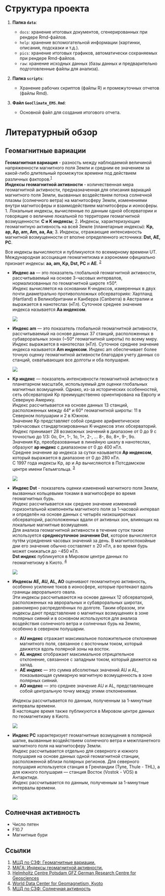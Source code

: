 # Структура проекта

1. **Папка `data`**:
   - `docs`: хранение итоговых документов, сгенерированных при рендере Rmd-файлов.
   - `help`: хранение вспомогательной информации (картинки, описания, подсказки и т.д.).
   - `pics`: хранение итоговых графиков, автоматически сохраняемых при рендере Rmd-файлов.
   - `raw`: хранение исходных данных (базы данных и предварительно подготовленные файлы для анализа).

2. **Папка `scripts`**:
   - Хранение рабочих скриптов (файлы R) и промежуточных отчетов (файлы Rmd).

3. **Файл `GeoClimate_EMS.Rmd`**:
   - Основной файл для создания итогового отчета.

# Литературный обзор

## Геомагнитные вариации

**Геомагнитная вариация** - разность между наблюдаемой величиной напряженности магнитного поля Земли и средним ее значением за какой-либо длительный промежуток времени под действием различных факторов.<sup>[1](http://www.wdcb.ru/stp/geomag/geomagnetic_variations.ru.html)</sup>\
**Индексы геомагнитной активности** - количественная мера геомагнитной активности, предназначенная для описания вариаций магнитного поля Земли, вызванных воздействием потока солнечной плазмы (солнечного ветра) на магнитосферу Земли, изменениями внутри магнитосферы и взаимодействием магнитосферы и ионосферы.
1.
Локальные индексы, вычисленные по данным одной обсерватории и говорящие о величине локальной по территории геомагнитной возмущенности: **С и K индексы**; 2.
Индексы, характеризующие геомагнитную активность на всей Земле (планетарные индексы): **Кp, ар, Ар, аm, Am, aa, Aa**; 3.
Индексы, отражающие интенсивность магнитной возмущенности от вполне определенного источника: **Dst, AЕ, РС**.

Все индексы вычисляются и публикуются по всемирному времени UT. Международная ассоциация геомагнетизма и аэрономии официально признает индексы: **aa, am, Kp, Dst, PC** и **AE**.
<sup>[2](https://isgi.unistra.fr/geomagnetic_indices.php)</sup>

-   **Индекс aa** — это показатель глобальной геомагнитной активности, рассчитываемый на основе 3-часовых интервалов, нормализованных по геомагнитной широте ±50°.\
    Индекс вычисляется на основании K-индексов, измеренных в двух почти диаметрально противоположных обсерваториях: Хартланд (Hartland) в Великобритании и Канберра (Canberra) в Австралии и выражается в нанотеслах (нТл).
    Суточное среднее значение индекса называется **Aa индексом**.

    ![](data/help/Обсерватории_aa.png)

-   **Индекс am** — это показатель глобальной геомагнитной активности, рассчитываемый на основе данных 37 станций, расположенных в субавроральных зонах (\~50° геомагнитной широты) по всему миру.\
    Индекс выражается в нанотеслах (нТл).
    Суточное среднее значение индекса называется **Am индексом**.
    Индекс am обеспечивает более точную оценку геомагнитной активности благодаря учету данных со станций, охватывающих все долготы и оба полушария.

    ![](data/help/Обсерватории_am.png)

-   **Kp индекс** — показатель интенсивности геомагнитной активности в планетарном масштабе, используемый для оценки глобальных магнитных возмущений.
    Однако, из-за исторических особенностей, сеть обсерваторий Kp преимущественно ориентирована на Европу и Северную Америку.\
    Индекс рассчитывается на основе данных 13 станций, расположенных между 44° и 60° геомагнитной широты: 11 в Северном полушарии и 2 в Южном.\
    Значение Kp представляет собой среднее арифметическое трёхчасовых стандартизированных K-индексов этих обсерваторий.
    Индекс принимает 28 возможных значений в диапазоне от 0 до 9 с точностью до 1/3: 0о, 0+, 1-, 1о, 1+, 2-, … 8-, 8o, 8+, 9-, 9о.\
    Значения Kp, преобразованные в линейную шкалу в нанотеслах, образуют **ap индекс** с диапазоном от 0 до 400 нТл.\
    Среднее значение ap индекса за сутки называется **Ap индексом**, который выражается в диапазоне от 0 до 280 нТл.\
    С 1997 года индексы Kp, ap и Ap вычисляются в Потсдамском центре имени Гельмгольца.
    <sup>[3](https://kp.gfz-potsdam.de/en/data)</sup>

    ![](data/help/Обсерватории_Kp.png)

-   **Индекс Dst** - показатель оценки изменений магнитного поля Земли, вызванных кольцевыми токами в магнитосфере во время геомагнитных бурь.\
    Индекс рассчитывается как среднее значение изменений горизонтальной компоненты магнитного поля за 1-часовой интервал и определён на основе данных с четырёх низкоширотных обсерваторий, расположенных вдали от активных зон, влияющих на локальные магнитные возмущения.\
    Для анализа геомагнитной активности в течение суток также используется **среднесуточное значение Dst**, которое вычисляется путём усреднения часовых значений за день.
    В магнитоспокойные дни его значение обычно составляет ± 20 нТл, а во время бурь может снижаться до −450 нТл.\
    **Dst индекс** публикуется в Мировом центре данных по геомагнетизму в Киото.
    <sup>[4](https://wdc.kugi.kyoto-u.ac.jp/dstae/index.html)</sup>

    ![](data/help/Обсерватории_Dst.png)

-   **Индексы AE, AU, AL, AO** оценивают геомагнитную активность, особенно усиление токов в ионосфере, которые протекают вдоль границы аврорального овала.\
    Эти индексы рассчитываются на основе данных 12 обсерваторий, расположенных на авроральных и субавроральных широтах, равномерно распределённых по долготе.
    Таким образом, эти индексы дают представление о магнитных возмущениях в зоне полярных сияний и в основном используются для анализа воздействия солнечного ветра и солнечных бурь на Землю, особенно в северном полушарии.

    -   **AU индекс** отражает максимальное положительное отклонение магнитного поля, связанное с восточным током, который движется вдоль полярной зоны на восток.
    -   **AL индекс** отображает максимальное отрицательное отклонение, связанное с западным током, который движется на запад.
    -   **AE индекс** — это сумма абсолютных значений AU и AL, показывающая суммарную магнитную возмущенность в зоне полярных сияний.
    -   **AO индекс** — это среднее значение AU и AL, представляющее собой центральную точку между этими отклонениями.

    Индексы рассчитывается по данным, полученным за 1-минутные интервалы времени.\
    В настоящее время также публикуются в Мировом центре данных по геомагнетизму в Киото.

    ![](data/help/Обсерватории_AE.png)

-   **Индекс PC** характеризует геомагнитные возмущения в полярной шапке, вызванные воздействием солнечного ветра и межпланетного магнитного поля на магнитосферу Земли.\
    Индекс рассчитывается отдельно для северного и южного полушария на основе данных одной геомагнитной станции, расположенной вблизи полярных регионов.
    Для северного полушария используется станция в Гренландии (Туле, Thule - THL), а для южного полушария — станция Восток (Vostok - VOS) в Антарктиде.\
    Индекс рассчитывается по данным, полученным за 1-минутные интервалы времени.

    ![](data/help/Обсерватории_Pc.png)

## Солнечная активность

-   Число пятен
-   F10.7
-   Магнитные бури

## Ссылки

1.  [МЦД по СЗФ: Геомагнитные вариации.](http://www.wdcb.ru/stp/geomag/geomagnetic_variations.ru.html)
2.  [МАГА: Индексы геомагнитной активности.](https://isgi.unistra.fr/geomagnetic_indices.php)
3.  [Helmholtz Centre Potsdam GFZ German Research Centre for Geosciences](https://kp.gfz-potsdam.de/en/data)
4.  [World Data Center for Geomagnetism, Kyoto](https://wdc.kugi.kyoto-u.ac.jp/dstae/index.html)
5.  [МЦД по СЗФ: Солнечная активность](http://www.wdcb.ru/stp/solar/solar_activity.ru.html)
